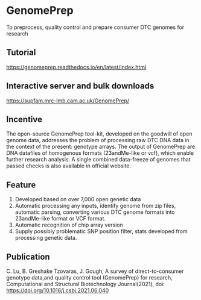 # GenomePrep
To preprocess, quality control and prepare consumer DTC genomes for research

## Tutorial
https://genomeprep.readthedocs.io/en/latest/index.html

## Interactive server and bulk downloads
https://supfam.mrc-lmb.cam.ac.uk/GenomePrep/

## Incentive
The open-source GenomePrep tool-kit, developed on the goodwill of open genome data, addresses the problem of processing raw DTC DNA data in the context of the present: genotype arrays. The output of GenomePrep are DNA datafiles of homogenous formats (23andMe-like or vcf), which enable further research analysis. A single combined data-freeze of genomes that passed checks is also available in official website.

## Feature
1. Developed based on over 7,000 open genetic data
2. Automatic processing any inputs, identify genome from zip files, automatic parsing, converting various DTC genome formats into 23andMe-like format or VCF format. 
3. Automatic recognition of chip array version
4. Supply possibly problematic SNP position filter, stats developed from processing genetic data.

## Publication
C. Lu, B. Greshake Tzovaras, J. Gough, A survey of direct-to-consumer genotype data,and quality control tool (GenomePrep) for research, Computational and Structural Biotechnology Journal(2021), doi: https://doi.org/10.1016/j.csbj.2021.06.040
